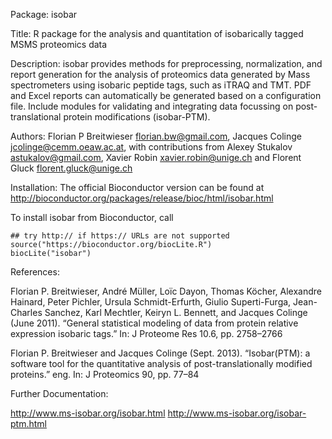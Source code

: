 Package: isobar

Title: R package for the analysis and quantitation of isobarically tagged MSMS proteomics data

Description: isobar provides methods for preprocessing, normalization, and 
   report generation for the analysis of proteomics data generated by Mass 
	spectrometers using isobaric peptide tags, such as iTRAQ and TMT. 
  PDF and Excel reports can automatically be generated based on a configuration file.
  Include modules for validating and integrating data focussing on
  post-translational protein modifications (isobar-PTM).

Authors: Florian P Breitwieser <florian.bw@gmail.com>, 
   Jacques Colinge <jcolinge@cemm.oeaw.ac.at>, with contributions from
   Alexey Stukalov <astukalov@gmail.com>,
   Xavier Robin <xavier.robin@unige.ch> and Florent Gluck  <florent.gluck@unige.ch>

Installation: The official Bioconductor version can be found at http://bioconductor.org/packages/release/bioc/html/isobar.html

To install isobar from Bioconductor, call

    ## try http:// if https:// URLs are not supported
    source("https://bioconductor.org/biocLite.R")
    biocLite("isobar")

References: 

Florian P. Breitwieser, André Müller, Loïc Dayon, Thomas Köcher, Alexandre Hainard,
 Peter Pichler, Ursula Schmidt-Erfurth, Giulio Superti-Furga, Jean-Charles Sanchez, Karl
Mechtler, Keiryn L. Bennett, and Jacques Colinge (June 2011). “General statistical
modeling of data from protein relative expression isobaric tags.” In: J Proteome Res
10.6, pp. 2758–2766

Florian P. Breitwieser and Jacques Colinge (Sept. 2013). “Isobar(PTM): a software
tool for the quantitative analysis of post-translationally modified proteins.” eng. 
In: J Proteomics 90, pp. 77–84

Further Documentation:

http://www.ms-isobar.org/isobar.html
http://www.ms-isobar.org/isobar-ptm.html


